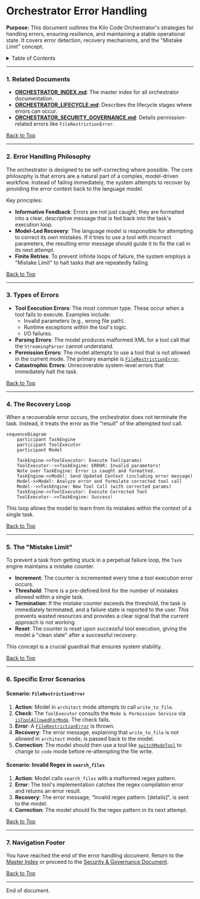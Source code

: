 # Orchestrator Error Handling

**Purpose:** This document outlines the Kilo Code Orchestrator's strategies for handling errors, ensuring resilience, and maintaining a stable operational state. It covers error detection, recovery mechanisms, and the "Mistake Limit" concept.

<details>
<summary>Table of Contents</summary>

- [1. Related Documents](#1-related-documents)
- [2. Error Handling Philosophy](#2-error-handling-philosophy)
- [3. Types of Errors](#3-types-of-errors)
- [4. The Recovery Loop](#4-the-recovery-loop)
- [5. The "Mistake Limit"](#5-the-mistake-limit)
- [6. Specific Error Scenarios](#6-specific-error-scenarios)
- [7. Navigation Footer](#7-navigation-footer)

</details>

---

### 1. Related Documents

<a id="1-related-documents"></a>

- **[ORCHESTRATOR_INDEX.md](ORCHESTRATOR_INDEX.md)**: The master index for all orchestrator documentation.
- **[ORCHESTRATOR_LIFECYCLE.md](ORCHESTRATOR_LIFECYCLE.md)**: Describes the lifecycle stages where errors can occur.
- **[ORCHESTRATOR_SECURITY_GOVERNANCE.md](ORCHESTRATOR_SECURITY_GOVERNANCE.md)**: Details permission-related errors like `FileRestrictionError`.

[Back to Top](#orchestrator-error-handling)

---

### 2. Error Handling Philosophy

<a id="2-error-handling-philosophy"></a>

The orchestrator is designed to be self-correcting where possible. The core philosophy is that errors are a natural part of a complex, model-driven workflow. Instead of failing immediately, the system attempts to recover by providing the error context back to the language model.

Key principles:

- **Informative Feedback**: Errors are not just caught; they are formatted into a clear, descriptive message that is fed back into the task's execution loop.
- **Model-Led Recovery**: The language model is responsible for attempting to correct its own mistakes. If it tries to use a tool with incorrect parameters, the resulting error message should guide it to fix the call in its next attempt.
- **Finite Retries**: To prevent infinite loops of failure, the system employs a "Mistake Limit" to halt tasks that are repeatedly failing.

[Back to Top](#orchestrator-error-handling)

---

### 3. Types of Errors

<a id="3-types-of-errors"></a>

- **Tool Execution Errors**: The most common type. These occur when a tool fails to execute. Examples include:
    - Invalid parameters (e.g., wrong file path).
    - Runtime exceptions within the tool's logic.
    - I/O failures.
- **Parsing Errors**: The model produces malformed XML for a tool call that the `StreamingParser` cannot understand.
- **Permission Errors**: The model attempts to use a tool that is not allowed in the current mode. The primary example is [`FileRestrictionError`](../src/shared/modes.ts:157).
- **Catastrophic Errors**: Unrecoverable system-level errors that immediately halt the task.

[Back to Top](#orchestrator-error-handling)

---

### 4. The Recovery Loop

<a id="4-the-recovery-loop"></a>

When a recoverable error occurs, the orchestrator does not terminate the task. Instead, it treats the error as the "result" of the attempted tool call.

```mermaid
sequenceDiagram
    participant TaskEngine
    participant ToolExecutor
    participant Model

    TaskEngine->>ToolExecutor: Execute Tool(params)
    ToolExecutor-->>TaskEngine: ERROR: Invalid parameters!
    Note over TaskEngine: Error is caught and formatted.
    TaskEngine->>Model: Send Updated Context (including error message)
    Model->>Model: Analyze error and formulate corrected tool call
    Model-->>TaskEngine: New Tool Call (with corrected params)
    TaskEngine->>ToolExecutor: Execute Corrected Tool
    ToolExecutor-->>TaskEngine: Success!
```

This loop allows the model to learn from its mistakes within the context of a single task.

[Back to Top](#orchestrator-error-handling)

---

### 5. The "Mistake Limit"

<a id="5-the-mistake-limit"></a>

To prevent a task from getting stuck in a perpetual failure loop, the `Task` engine maintains a mistake counter.

- **Increment**: The counter is incremented every time a tool execution error occurs.
- **Threshold**: There is a pre-defined limit for the number of mistakes allowed within a single task.
- **Termination**: If the mistake counter exceeds the threshold, the task is immediately terminated, and a failure state is reported to the user. This prevents wasted resources and provides a clear signal that the current approach is not working.
- **Reset**: The counter is reset upon successful tool execution, giving the model a "clean slate" after a successful recovery.

This concept is a crucial guardrail that ensures system stability.

[Back to Top](#orchestrator-error-handling)

---

### 6. Specific Error Scenarios

<a id="6-specific-error-scenarios"></a>

#### Scenario: `FileRestrictionError`

1.  **Action**: Model in `architect` mode attempts to call `write_to_file`.
2.  **Check**: The `ToolExecutor` consults the `Mode & Permission Service` via [`isToolAllowedForMode`](../src/shared/modes.ts:167). The check fails.
3.  **Error**: A [`FileRestrictionError`](../src/shared/modes.ts:157) is thrown.
4.  **Recovery**: The error message, explaining that `write_to_file` is not allowed in `architect` mode, is passed back to the model.
5.  **Correction**: The model should then use a tool like [`switchModeTool`](../src/core/tools/switchModeTool.ts:8) to change to `code` mode before re-attempting the file write.

#### Scenario: Invalid Regex in `search_files`

1.  **Action**: Model calls `search_files` with a malformed regex pattern.
2.  **Error**: The tool's implementation catches the regex compilation error and returns an error result.
3.  **Recovery**: The error message, "Invalid regex pattern: [details]", is sent to the model.
4.  **Correction**: The model should fix the regex pattern in its next attempt.

[Back to Top](#orchestrator-error-handling)

---

### 7. Navigation Footer

<a id="7-navigation-footer"></a>

You have reached the end of the error handling document. Return to the [Master Index](ORCHESTRATOR_INDEX.md) or proceed to the [Security & Governance Document](ORCHESTRATOR_SECURITY_GOVERNANCE.md).

[Back to Top](#orchestrator-error-handling)

---

End of document.
